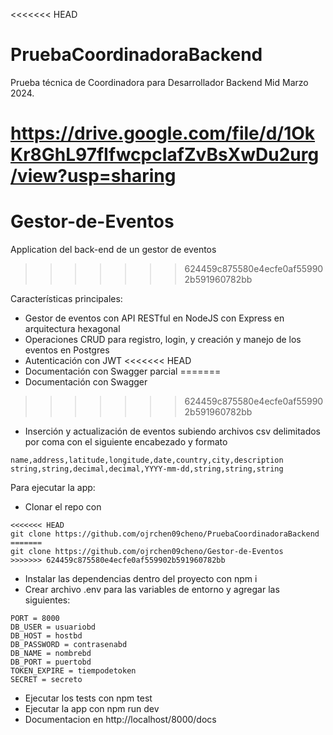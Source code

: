 <<<<<<< HEAD
# PruebaCoordinadoraBackend
Prueba técnica de Coordinadora para Desarrollador Backend Mid Marzo 2024. 

https://drive.google.com/file/d/1OkKr8GhL97fIfwcpcIafZvBsXwDu2urg/view?usp=sharing
=======
# Gestor-de-Eventos

Application del back-end de un gestor de eventos
>>>>>>> 624459c875580e4ecfe0af559902b591960782bb

Características principales:
- Gestor de eventos con API RESTful en NodeJS con Express en arquitectura hexagonal
- Operaciones CRUD para registro, login, y creación y manejo de los eventos en Postgres
- Autenticación con JWT
<<<<<<< HEAD
- Documentación con Swagger parcial
=======
- Documentación con Swagger
>>>>>>> 624459c875580e4ecfe0af559902b591960782bb
- Inserción y actualización de eventos subiendo archivos csv delimitados por coma con el siguiente encabezado y formato
```
name,address,latitude,longitude,date,country,city,description
string,string,decimal,decimal,YYYY-mm-dd,string,string,string
```
Para ejecutar la app:

- Clonar el repo con 
```
<<<<<<< HEAD
git clone https://github.com/ojrchen09cheno/PruebaCoordinadoraBackend
=======
git clone https://github.com/ojrchen09cheno/Gestor-de-Eventos
>>>>>>> 624459c875580e4ecfe0af559902b591960782bb
```
- Instalar las dependencias dentro del proyecto con npm i
- Crear archivo .env para las variables de entorno y agregar las siguientes:
```
PORT = 8000
DB_USER = usuariobd
DB_HOST = hostbd
DB_PASSWORD = contrasenabd
DB_NAME = nombrebd
DB_PORT = puertobd
TOKEN_EXPIRE = tiempodetoken
SECRET = secreto
```
- Ejecutar los tests con npm test
- Ejecutar la app con npm run dev
- Documentacion en http://localhost/8000/docs
